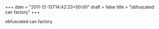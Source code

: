 +++
date = "2011-12-13T14:42:23+00:00"
draft = false
title = "obfuscated can factory"
+++
<p>obfuscated can factory</p> 
